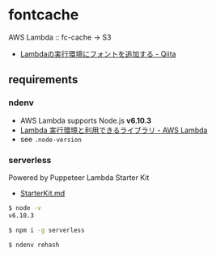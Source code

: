 # fontcache

AWS Lambda :: fc-cache -> S3

- [Lambdaの実行環境にフォントを追加する - Qiita](https://qiita.com/komeda-shinji/items/e049edd1389579059c53)


## requirements

### ndenv

- AWS Lambda supports Node.js __v6.10.3__
- [Lambda 実行環境と利用できるライブラリ - AWS Lambda](https://docs.aws.amazon.com/ja_jp/lambda/latest/dg/current-supported-versions.html)
- see `.node-version`

### serverless

Powered by Puppeteer Lambda Starter Kit

- [StarterKit.md](./StarterKit.md)

```bash
$ node -v
v6.10.3

$ npm i -g serverless

$ ndenv rehash
```

